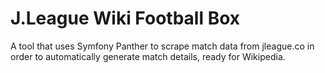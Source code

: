 # J.League Wiki Football Box

A tool that uses Symfony Panther to scrape match data from jleague.co in order to automatically generate match details,
ready for Wikipedia.
